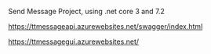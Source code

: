 Send Message Project, using .net core 3 and 7.2

https://ttmessageapi.azurewebsites.net/swagger/index.html

https://ttmessagegui.azurewebsites.net/